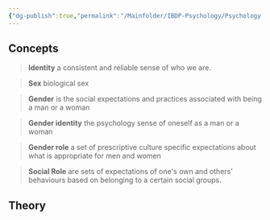 ```yaml
---
{"dg-publish":true,"permalink":"/Mainfolder/IBDP-Psychology/Psychology Revision/Topics/Gender identity and social Roles/"}
---
```


## Concepts
>**Identity** a consistent and reliable sense of who we are. 

>**Sex** biological sex

>**Gender** is the social expectations and practices associated with being a man or a woman

>**Gender identity** the psychology sense of oneself as a man or a woman

>**Gender role** a set of prescriptive culture specific expectations about what is appropriate for men and women

>**Social Role** are sets of expectations of one's own and others' behaviours based on belonging to a certain social groups.
## Theory


